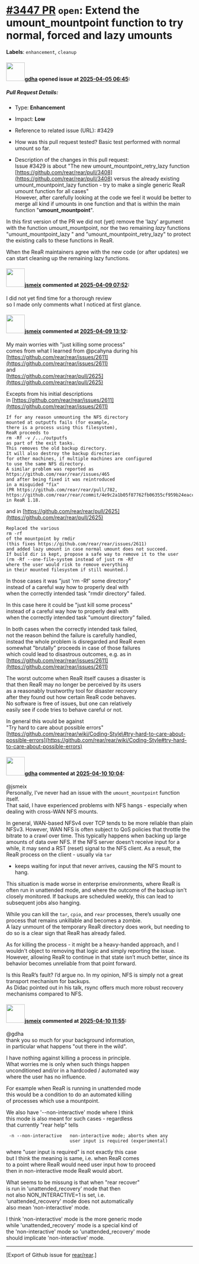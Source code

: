 [\#3447 PR](https://github.com/rear/rear/pull/3447) `open`: Extend the umount\_mountpoint function to try normal, forced and lazy umounts
=========================================================================================================================================

**Labels**: `enhancement`, `cleanup`

#### <img src="https://avatars.githubusercontent.com/u/888633?u=cdaeb31efcc0048d3619651aa18dd4b76e636b21&v=4" width="50">[gdha](https://github.com/gdha) opened issue at [2025-04-05 06:45](https://github.com/rear/rear/pull/3447):

##### Pull Request Details:

-   Type: **Enhancement**

-   Impact: **Low**

-   Reference to related issue (URL): \#3429

-   How was this pull request tested? Basic test performed with normal
    umount so far.

-   Description of the changes in this pull request:  
    Issue \#3429 is about "The new umount\_mountpoint\_retry\_lazy
    function
    [https://github.com/rear/rear/pull/3408](https://github.com/rear/rear/pull/3408)
    versus the already existing umount\_mountpoint\_lazy function - try
    to make a single generic ReaR umount function for all cases"  
    However, after carefully looking at the code we feel it would be
    better to merge all kind if umounts in one function and that is
    within the main function "**umount\_mountpoint**".

In this first version of the PR we did not (yet) remove the 'lazy'
argument with the function umount\_mountpoint, nor the two remaining
*lazy* functions "umount\_mountpoint\_lazy " and
"umount\_mountpoint\_retry\_lazy" to protect the existing calls to these
functions in ReaR.

When the ReaR maintainers agree with the new code (or after updates) we
can start cleaning up the remaining lazy functions.

#### <img src="https://avatars.githubusercontent.com/u/1788608?u=925fc54e2ce01551392622446ece427f51e2f0ce&v=4" width="50">[jsmeix](https://github.com/jsmeix) commented at [2025-04-09 07:52](https://github.com/rear/rear/pull/3447#issuecomment-2788684378):

I did not yet find time for a thorough review  
so I made only comments what I noticed at first glance.

#### <img src="https://avatars.githubusercontent.com/u/1788608?u=925fc54e2ce01551392622446ece427f51e2f0ce&v=4" width="50">[jsmeix](https://github.com/jsmeix) commented at [2025-04-09 13:12](https://github.com/rear/rear/pull/3447#issuecomment-2789658854):

My main worries with "just killing some process"  
comes from what I learned from @pcahyna during his  
[https://github.com/rear/rear/issues/2611](https://github.com/rear/rear/issues/2611)  
and  
[https://github.com/rear/rear/pull/2625](https://github.com/rear/rear/pull/2625)

Excepts from his initial descriptions  
in
[https://github.com/rear/rear/issues/2611](https://github.com/rear/rear/issues/2611)

    If for any reason unmounting the NFS directory
    mounted at outputfs fails (for example,
    there is a process using this filesystem),
    ReaR proceeds to
    rm -Rf -v /.../outputfs
    as part of the exit tasks.
    This removes the old backup directory.
    It will also destroy the backup directories
    for other machines, if multiple machines are configured
    to use the same NFS directory.
    A similar problem was reported as
    https://github.com/rear/rear/issues/465
    and after being fixed it was reintroduced
    in a misguided "fix"
    (PR https://github.com/rear/rear/pull/782,
    https://github.com/rear/rear/commit/4e9c2a1b05f87762fb06355cf959b24eacc21f62)
    in ReaR 1.18.

and in
[https://github.com/rear/rear/pull/2625](https://github.com/rear/rear/pull/2625)

    Replaced the various
    rm -rf
    of the mountpoint by rmdir
    (this fixes https://github.com/rear/rear/issues/2611)
    and added lazy umount in case normal umount does not succeed.
    If build dir is kept, propose a safe way to remove it to the user
    (rm -Rf --one-file-system instead of just rm -Rf
    where the user would risk to remove everything
    in their mounted filesystem if still mounted.)

In those cases it was "just 'rm -Rf' some directory"  
instead of a careful way how to properly deal with  
when the correctly intended task "rmdir directory" failed.

In this case here it could be "just kill some process"  
instead of a careful way how to properly deal with  
when the correctly intended task "umount directory" failed.

In both cases when the correctly intended task failed,  
not the reason behind the failure is carefully handled,  
instead the whole problem is disregarded and ReaR even  
somewhat "brutally" proceeds in case of those failures  
which could lead to disastrous outcomes, e.g. as in  
[https://github.com/rear/rear/issues/2611](https://github.com/rear/rear/issues/2611)

The worst outcome when ReaR itself causes a disaster is  
that then ReaR may no longer be perceived by its users  
as a reasonably trustworthy tool for disaster recovery  
after they found out how certain ReaR code behaves.  
No software is free of issues, but one can relatively  
easily see if code tries to behave careful or not.

In general this would be against  
"Try hard to care about possible errors"  
[https://github.com/rear/rear/wiki/Coding-Style\#try-hard-to-care-about-possible-errors](https://github.com/rear/rear/wiki/Coding-Style#try-hard-to-care-about-possible-errors)

#### <img src="https://avatars.githubusercontent.com/u/888633?u=cdaeb31efcc0048d3619651aa18dd4b76e636b21&v=4" width="50">[gdha](https://github.com/gdha) commented at [2025-04-10 10:04](https://github.com/rear/rear/pull/3447#issuecomment-2792228102):

@jsmeix  
Personally, I’ve never had an issue with the `umount_mountpoint`
function itself.  
That said, I have experienced problems with NFS hangs - especially when
dealing with cross-WAN NFS mounts.

In general, WAN-based NFSv4 over TCP tends to be more reliable than
plain NFSv3. However, WAN NFS is often subject to QoS policies that
throttle the bitrate to a crawl over time. This typically happens when
backing up large amounts of data over NFS. If the NFS server doesn’t
receive input for a while, it may send a RST (reset) signal to the NFS
client. As a result, the ReaR process on the client - usually via `tar`
- keeps waiting for input that never arrives, causing the NFS mount to
hang.

This situation is made worse in enterprise environments, where ReaR is
often run in unattended mode, and where the outcome of the backup isn't
closely monitored. If backups are scheduled weekly, this can lead to
subsequent jobs also hanging.

While you can kill the `tar`, `cpio`, and `rear` processes, there’s
usually one process that remains unkillable and becomes a zombie.  
A lazy unmount of the temporary ReaR directory does work, but needing to
do so is a clear sign that ReaR has already failed.

As for killing the process - it might be a heavy-handed approach, and I
wouldn't object to removing that logic and simply reporting the issue.
However, allowing ReaR to continue in that state isn’t much better,
since its behavior becomes unreliable from that point forward.

Is this ReaR’s fault? I’d argue no. In my opinion, NFS is simply not a
great transport mechanism for backups.  
As Didac pointed out in his talk, rsync offers much more robust recovery
mechanisms compared to NFS.

#### <img src="https://avatars.githubusercontent.com/u/1788608?u=925fc54e2ce01551392622446ece427f51e2f0ce&v=4" width="50">[jsmeix](https://github.com/jsmeix) commented at [2025-04-10 11:55](https://github.com/rear/rear/pull/3447#issuecomment-2792495392):

@gdha  
thank you so much for your background information,  
in particular what happens "out there in the wild".

I have nothing against killing a process in principle.  
What worries me is only when such things happen  
unconditioned and/or in a hardcoded / automated way  
where the user has no influence.

For example when ReaR is running in unattended mode  
this would be a condition to do an automated killing  
of processes which use a mountpoint.

We also have '--non-interactive' mode where I think  
this mode is also meant for such cases - regardless  
that currently "rear help" tells

     -n --non-interactive   non-interactive mode; aborts when any
                            user input is required (experimental)

where "user input is required" is not exactly this case  
but I think the meaning is same, i.e. when ReaR comes  
to a point where ReaR would need user input how to proceed  
then in non-interactive mode ReaR would abort.

What seems to be missung is that when "rear recover"  
is run in 'unattended\_recovery' mode that then  
not also NON\_INTERACTIVE=1 is set, i.e.  
'unattended\_recovery' mode does not automatically  
also mean 'non-interactive' mode.

I think 'non-interactive' mode is the more generic mode  
while 'unattended\_recovery' mode is a special kind of  
the 'non-interactive' mode so 'unattended\_recovery' mode  
should implicate 'non-interactive' mode.

------------------------------------------------------------------------

\[Export of Github issue for
[rear/rear](https://github.com/rear/rear).\]
